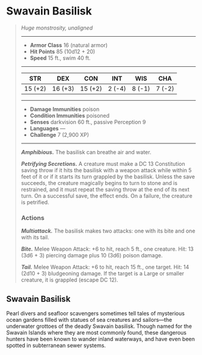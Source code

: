 # Swavain Basilisk
>*Huge monstrosity, unaligned*
>___
>- **Armor Class** 16 (natural armor)
>- **Hit Points** 85 (10d12 + 20)
>- **Speed** 15 ft., swim 40 ft.
>___
>|STR|DEX|CON|INT|WIS|CHA|
>|:---:|:---:|:---:|:---:|:---:|:---:|
>|15 (+2)|16 (+3)|15 (+2)|2 (-4)|8 (-1)|7 (-2)|
>___
>- **Damage Immunities** poison
>- **Condition Immunities** poisoned
>- **Senses** darkvision 60 ft., passive Perception 9
>- **Languages** —
>- **Challenge** 7 (2,900 XP)
>___
>***Amphibious.*** The basilisk can breathe air and water.  
>
>***Petrifying Secretions.*** A creature must make a DC 13 Constitution saving throw if it hits the basilisk with a weapon attack while within 5 feet of it or if it starts its turn grappled by the basilisk. Unless the save succeeds, the creature magically begins to turn to stone and is restrained, and it must repeat the saving throw at the end of its next turn. On a successful save, the effect ends. On a failure, the creature is petrified.  
>
>### Actions
>***Multiattack.*** The basilisk makes two attacks: one with its bite and one with its tail.  
>
>***Bite.*** Melee Weapon Attack: +6 to hit, reach 5 ft., one creature. Hit: 13 (3d6 + 3) piercing damage plus 10 (3d6) poison damage.  
>
>***Tail.*** Melee Weapon Attack: +6 to hit, reach 15 ft., one target. Hit: 14 (2d10 + 3) bludgeoning damage. If the target is a Large or smaller creature, it is grappled (escape DC 12).
## Swavain Basilisk
Pearl divers and seafloor scavengers sometimes tell tales of mysterious ocean gardens filled with statues of sea creatures and sailors—the underwater grottoes of the deadly Swavain basilisk. Though named for the Swavain Islands where they are most commonly found, these dangerous hunters have been known to wander inland waterways, and have even been spotted in subterranean sewer systems.